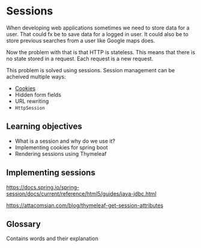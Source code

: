 # Sessions

When developing web applications sometimes we need to store data for a user. That could fx be to save data for a logged in user. It could also be to store previous searches from a user like Google maps does. 

Now the problem with that is that HTTP is stateless. This means that there is no state stored in a request. Each request is a new request.



This problem is solved using sessions. Session management can be acheived multiple ways:

- [Cookies](https://developer.mozilla.org/en-US/docs/Web/HTTP/Cookies)
- Hidden form fields
- URL rewriting
- `HttpSession`



## Learning objectives

- What is a session and why do we use it?
- Implementing cookies for spring boot
- Rendering sessions using Thymeleaf



## Implementing sessions





https://docs.spring.io/spring-session/docs/current/reference/html5/guides/java-jdbc.html

https://attacomsian.com/blog/thymeleaf-get-session-attributes



## Glossary

Contains words and their explanation